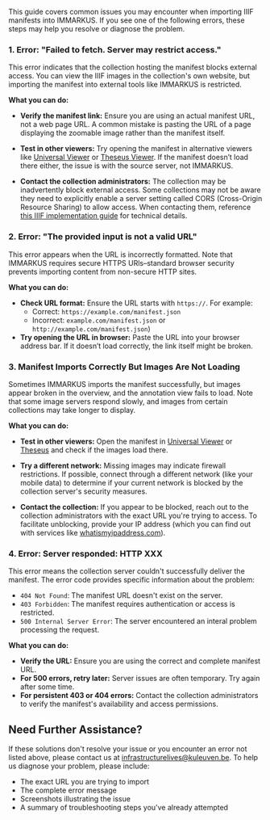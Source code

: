 This guide covers common issues you may encounter when importing IIIF manifests into IMMARKUS. If you see one of the following errors, these steps may help you resolve or diagnose the problem.

### 1. Error: "Failed to fetch. Server may restrict access."

This error indicates that the collection hosting the manifest blocks external access. You can view the IIIF images in the collection's own website, but importing the manifest into external tools like IMMARKUS is restricted.

__What you can do:__

- __Verify the manifest link:__ Ensure you are using an actual manifest URL, not a web page URL. A common mistake is pasting the URL of a page displaying the zoomable image rather than the manifest itself.

- __Test in other viewers:__ Try opening the manifest in alternative viewers like [Universal Viewer](https://universalviewer.io/) or [Theseus Viewer](https://theseusviewer.org/). If the manifest doesn’t load there either, the issue is with the source server, not IMMARKUS.

- __Contact the collection administrators:__ The collection may be inadvertently block external access. Some collections may not be aware they need to explicitly enable a server setting called CORS (Cross-Origin Resource Sharing) to allow access. When contacting them, reference [this IIIF implementation guide](https://iiif.io/guides/guide_for_implementers/#other-considerations) for technical details.

### 2. Error: "The provided input is not a valid URL"

This error appears when the URL is incorrectly formatted. Note that IMMARKUS requires secure HTTPS URls–standard browser security prevents importing content from non-secure HTTP sites.

__What you can do:__

- __Check URL format:__ Ensure the URL starts with `https://`. For example:
  - Correct: `https://example.com/manifest.json`
  - Incorrect: `example.com/manifest.json` or `http://example.com/manifest.json`)
- __Try opening the URL in browser:__ Paste the URL into your browser address bar. If it doesn’t load correctly, the link itself might be broken.

### 3. Manifest Imports Correctly But Images Are Not Loading

Sometimes IMMARKUS imports the manifest successfully, but images appear broken in the overview, and the annotation view fails to load. Note that some image servers respond slowly, and images from certain collections may take longer to display.

__What you can do:__

- __Test in other viewers:__ Open the manifest in [Universal Viewer](https://universalviewer.io/) or [Theseus](https://theseusviewer.org/) and check if the images load there.

- __Try a different network:__ Missing images may indicate firewall restrictions. If possible, connect through a different network (like your mobile data) to determine if your current network is blocked by the collection server's security measures. 

- __Contact the collection:__ If you appear to be blocked, reach out to the collection administrators with the exact URL you're trying to access.  To facilitate unblocking, provide your IP address (which you can find out with services like [whatismyipaddress.com](https://whatismyipaddress.com/)).

### 4. Error: Server responded: HTTP XXX

This error means the collection server couldn't successfully deliver the manifest. The error code provides specific information about the problem:

- `404 Not Found`: The manifest URL doesn't exist on the server.
- `403 Forbidden`: The manifest requires authentication or access is restricted.
- `500 Internal Server Error`: The server encountered an interal problem processing the request.

__What you can do:__

- __Verify the URL:__ Ensure you are using the correct and complete manifest URL.
- __For 500 errors, retry later:__ Server issues are often temporary. Try again after some time.
- __For persistent 403 or 404 errors:__ Contact the collection administrators to verify the manifest's availability and access permissions.

## Need Further Assistance?

If these solutions don't resolve your issue or you encounter an error not listed above, please contact us at [infrastructurelives@kuleuven.be](mailto:infrastructurelives@kuleuven.be). To help us diagnose your problem, please include:

- The exact URL you are trying to import
- The complete error message
- Screenshots illustrating the issue
- A summary of troubleshooting steps you've already attempted
